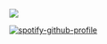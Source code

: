 ![](https://lh3.googleusercontent.com/pw/AP1GczOsGEPOom5VM00CMLICslljZP9b4-I8oYPLiXkcREw-pFT4ague5tRoPMZ0wnFrQwE8FYrwvbAXhdZbaxRLJdTa5i8QYkJKziqxRBVgeqfRnjglDmMCybKtnLIKfgMFFi8IMMeVGEuPDCmXI_J7VQaVvg=w720-h653-s-no-gm?authuser=0)

[![spotify-github-profile](https://spotify-github-profile.kittinanx.com/api/view?uid=31ag3zycpheqqa6ligeltorav3q4&cover_image=true&theme=default&show_offline=true&background_color=776aad&interchange=true&bar_color=c5b1de)](https://github.com/kittinan/spotify-github-profile) 
